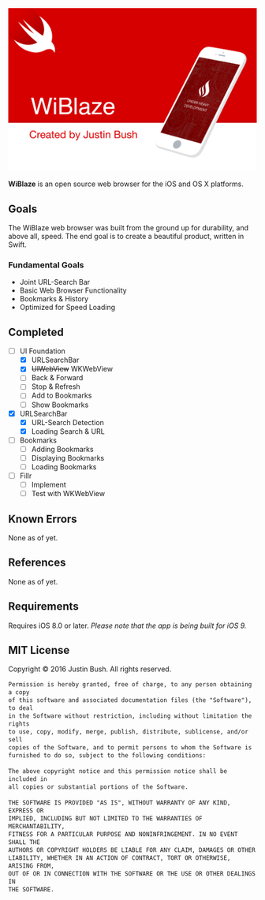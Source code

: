 <img src="Cover.png" width="860" />

<b>WiBlaze</b> is an open source web browser for the iOS and OS X platforms.

## Goals
The WiBlaze web browser was built from the ground up for durability, and above all, speed. The end goal is to create a beautiful product, written in Swift.

### Fundamental Goals
- Joint URL-Search Bar
- Basic Web Browser Functionality
- Bookmarks & History
- Optimized for Speed Loading

## Completed
- [ ] UI Foundation
    - [x] URLSearchBar
    - [x] <s>UIWebView</s> WKWebView
    - [ ] Back & Forward
    - [ ] Stop & Refresh
    - [ ] Add to Bookmarks
    - [ ] Show Bookmarks
- [x] URLSearchBar
    - [x] URL-Search Detection
    - [x] Loading Search & URL
- [ ] Bookmarks
    - [ ] Adding Bookmarks
    - [ ] Displaying Bookmarks
    - [ ] Loading Bookmarks
- [ ] Fillr
    - [ ] Implement 
    - [ ] Test with WKWebView

## Known Errors
None as of yet.

## References
None as of yet.

## Requirements
Requires iOS 8.0 or later.
<i>Please note that the app is being built for iOS 9.</i>

## MIT License

Copyright © 2016 Justin Bush. All rights reserved.

```
Permission is hereby granted, free of charge, to any person obtaining a copy
of this software and associated documentation files (the "Software"), to deal
in the Software without restriction, including without limitation the rights
to use, copy, modify, merge, publish, distribute, sublicense, and/or sell
copies of the Software, and to permit persons to whom the Software is
furnished to do so, subject to the following conditions:

The above copyright notice and this permission notice shall be included in
all copies or substantial portions of the Software.

THE SOFTWARE IS PROVIDED "AS IS", WITHOUT WARRANTY OF ANY KIND, EXPRESS OR
IMPLIED, INCLUDING BUT NOT LIMITED TO THE WARRANTIES OF MERCHANTABILITY,
FITNESS FOR A PARTICULAR PURPOSE AND NONINFRINGEMENT. IN NO EVENT SHALL THE
AUTHORS OR COPYRIGHT HOLDERS BE LIABLE FOR ANY CLAIM, DAMAGES OR OTHER
LIABILITY, WHETHER IN AN ACTION OF CONTRACT, TORT OR OTHERWISE, ARISING FROM,
OUT OF OR IN CONNECTION WITH THE SOFTWARE OR THE USE OR OTHER DEALINGS IN
THE SOFTWARE.
```
